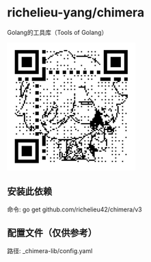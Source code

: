 # richelieu-yang/chimera

Golang的工具库（Tools of Golang）

[//]: # (![qrcode.png]&#40;qrcode.png&#41;)
<img src="./qrcode.png" alt="qrcode" width="300" height="300">

## 安装此依赖

命令: go get github.com/richelieu42/chimera/v3

## 配置文件（仅供参考）

路径: _chimera-lib/config.yaml